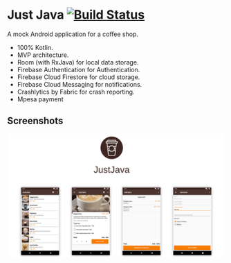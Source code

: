 # Just Java [![Build Status](https://app.bitrise.io/app/1b5caf804b0879e8/status.svg?token=EojpLsZ-no6pTQ2TaUzXTA)](https://app.bitrise.io/app/1b5caf804b0879e8)
A mock Android application for a coffee shop. 

* 100% Kotlin.
* MVP architecture.
* Room (with RxJava) for local data storage.
* Firebase Authentication for Authentication.
* Firebase Cloud Firestore for cloud storage.
* Firebase Cloud Messaging for notifications. 
* Crashlytics by Fabric for crash reporting.
* Mpesa payment

## Screenshots

![App](/images/app_design.jpeg)
